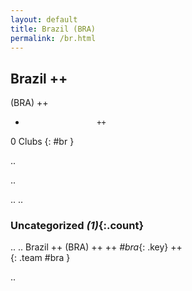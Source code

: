 ```yaml
---
layout: default
title: Brazil (BRA)
permalink: /br.html
---
```



## Brazil   ++
(BRA)  ++
-                     ++
0 Clubs
{: #br }


.. 




.. 




.. 
.. 


### Uncategorized _(1)_{:.count}


..
..
Brazil  ++
 (BRA) ++
 ++
_#bra_{: .key} ++
<br>
{: .team #bra }




.. 
 
